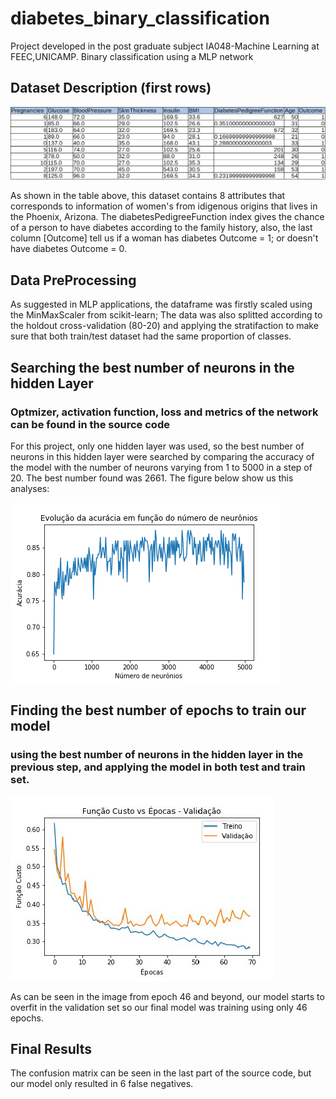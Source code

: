 # diabetes_binary_classification
Project developed in the post graduate subject IA048-Machine Learning at FEEC,UNICAMP. Binary classification using a MLP network

## Dataset Description (first rows)
![Dataset](images/dataset_table.png)

As shown in the table above, this dataset contains 8 attributes that corresponds to information of women's from idigenous origins that lives in the Phoenix, Arizona.
The diabetesPedigreeFunction index gives the chance of a person to have diabetes according to the family history, also, the last column [Outcome] tell us if a woman has diabetes Outcome = 1; or doesn't have diabetes Outcome = 0.


## Data PreProcessing
As suggested in MLP applications, the dataframe was firstly scaled using the MinMaxScaler from scikit-learn;
The data was also splitted according to the holdout cross-validation (80-20) and applying the stratifaction to make sure that both train/test dataset had the same proportion of classes.

## Searching the best number of neurons in the hidden Layer
### Optmizer, activation function, loss and metrics of the network can be found in the source code
For this project, only one hidden layer was used, so the best number of neurons in this hidden layer were searched by comparing the accuracy of the model with the number of neurons varying from 1 to 5000 in a step of 20. The best number found was 2661. The figure below show us this analyses:



![image](images/Grafico_acuracia1.png)

## Finding the best number of epochs to train our model
### using the best number of neurons in the hidden layer in the previous step, and applying the model in both test and train set.


![image](images/validation.png)

As can be seen in the image from epoch 46 and beyond, our model starts to overfit in the validation set so our final model was training using only 46 epochs.

## Final Results
The confusion matrix can be seen in the last part of the source code, but our model only resulted in 6 false negatives.